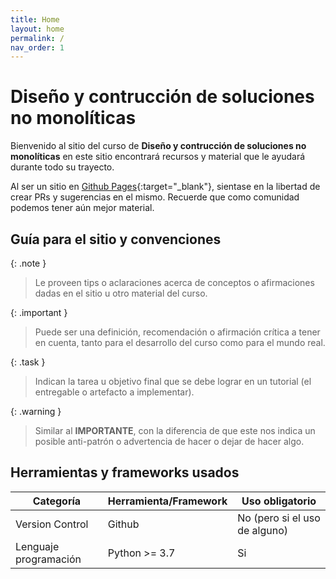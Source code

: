 ```yaml
---
title: Home
layout: home
permalink: /
nav_order: 1
---
```


# Diseño y contrucción de soluciones no monolíticas

Bienvenido al sitio del curso de **Diseño y contrucción de soluciones no monolíticas** en este sitio encontrará recursos y material que le ayudará durante todo su trayecto.

Al ser un sitio en [Github Pages](https://pages.github.com/){:target="_blank"}, sientase en la libertad de crear PRs y sugerencias en el mismo. Recuerde que como comunidad podemos tener aún mejor material.

## Guía para el sitio y convenciones

{: .note }
> Le proveen tips o aclaraciones acerca de conceptos o afirmaciones dadas en el sitio u otro material del curso.

{: .important }
> Puede ser una definición, recomendación o afirmación crítica a tener en cuenta, tanto para el desarrollo del curso como para el mundo real.

{: .task }
> Indican la tarea u objetivo final que se debe lograr en un tutorial (el entregable o artefacto a implementar).

{: .warning }
> Similar al **IMPORTANTE**, con la diferencia de que este nos indica un posible anti-patrón o advertencia de hacer o dejar de hacer algo.

## Herramientas y frameworks usados

| Categoría                 | Herramienta/Framework     | Uso obligatorio                                   |
| -----------               | -----------               | -----------                                       | 
| Version Control           | Github                    | No (pero si el uso de alguno)                     |
| Lenguaje programación     | Python >= 3.7             | Si                                                |


